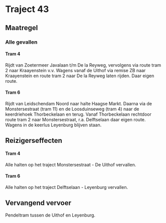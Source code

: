 # Traject 43
## Maatregel
### Alle gevallen

#### Tram 4
Rijdt van Zoetermeer Javalaan t/m De la Reyweg, vervolgens via route tram 2 naar Kraayenstein v.v.
Wagens vanaf de Uithof via remise ZB naar Kraayenstein en route tram 2 naar De la Reyweg laten rijden. Daar eigen route.

#### Tram 6
Rijdt van Leidschendam Noord naar halte Haagse Markt. Daarna via de Monstersestraat (tram 11) en de Loosduinseweg (tram 4) naar de keerdriehoek Thorbeckelaan en terug.
Vanaf Thorbeckelaan rechtdoor route tram 2 naar Monstersestraat, r.a. Delftselaan daar eigen route.
Wagens in de keerlus Leyenburg blijven staan.

## Reizigerseffecten

#### Tram 4
Alle halten op het traject Monstersestraat - De Uithof vervallen.

#### Tram 6
Alle halten op het traject Delftselaan - Leyenburg vervallen.

## Vervangend vervoer
Pendeltram tussen de Uithof en Leyenburg.